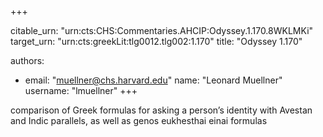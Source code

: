 +++


citable_urn: "urn:cts:CHS:Commentaries.AHCIP:Odyssey.1.170.8WKLMKi"
target_urn: "urn:cts:greekLit:tlg0012.tlg002:1.170"
title: "Odyssey 1.170"

authors:
- email: "muellner@chs.harvard.edu"
  name: "Leonard Muellner"
  username: "lmuellner"
+++

<p>comparison of Greek formulas for asking a person’s identity with Avestan and Indic parallels, as well as genos eukhesthai einai formulas</p>